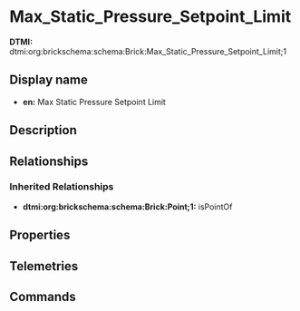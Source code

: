 # Max_Static_Pressure_Setpoint_Limit
**DTMI:** dtmi:org:brickschema:schema:Brick:Max_Static_Pressure_Setpoint_Limit;1
## Display name
- **en:** Max Static Pressure Setpoint Limit
## Description
## Relationships
### Inherited Relationships
* **dtmi:org:brickschema:schema:Brick:Point;1:** isPointOf
## Properties
## Telemetries
## Commands
